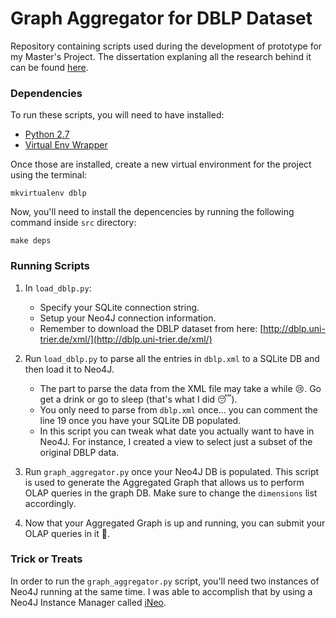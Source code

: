 # Graph Aggregator for DBLP Dataset
Repository containing scripts used during the development of prototype for my Master's Project. The dissertation explaning all the research behind it can be found [here](https://github.com/nicysneiros/dissertation).

### Dependencies
To run these scripts, you will need to have installed:

- [Python 2.7](https://www.python.org/downloads/)
- [Virtual Env Wrapper](https://virtualenvwrapper.readthedocs.io/en/latest/install.html)

Once those are installed, create a new virtual environment for the project using the terminal:
```
mkvirtualenv dblp
```

Now, you'll need to install the depencencies by running the following command inside `src` directory:
```
make deps
```

### Running Scripts
1. In `load_dblp.py`:

	- Specify your SQLite connection string.
	- Setup your Neo4J connection information.
	- Remember to download the DBLP dataset from here: [http://dblp.uni-trier.de/xml/](http://dblp.uni-trier.de/xml/)

2. Run `load_dblp.py` to parse all the entries in `dblp.xml` to a SQLite DB and then load it to Neo4J.

	- The part to parse the data from the XML file may take a while :cry:. Go get a drink or go to sleep (that's what I did :sleeping:).
	- You only need to parse from `dblp.xml` once... you can comment the line 19 once you have your SQLite DB populated.
	- In this script you can tweak what date you actually want to have in Neo4J. For instance, I created a view to select just a subset of the original DBLP data.

3. Run `graph_aggregator.py` once your Neo4J DB is populated. This script is used to generate the Aggregated Graph that allows us to perform OLAP queries in the graph DB. Make sure to change the `dimensions` list accordingly.

4. Now that your Aggregated Graph is up and running, you can submit your OLAP queries in it :information_desk_person:.

### Trick or Treats
In order to run the `graph_aggregator.py` script, you'll need two instances of Neo4J running at the same time. I was able to accomplish that by using a Neo4J Instance Manager called [iNeo](https://github.com/cohesivestack/ineo).